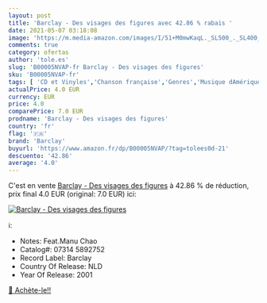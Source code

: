 ```yaml
---
layout: post
title: 'Barclay - Des visages des figures avec 42.86 % rabais '
date: 2021-05-07 03:18:08
image: 'https://m.media-amazon.com/images/I/51+M0mwKaqL._SL500_._SL400_.jpg'
comments: true
category: ofertas
author: 'tole.es'
slug: 'B00005NVAP-fr Barclay - Des visages des figures'
sku: 'B00005NVAP-fr'
tags: [ 'CD et Vinyles','Chanson française','Genres','Musique dAmérique Latine','Musique internationale','Pop','Rock','barclay', ]
actualPrice: 4.0 EUR
currency: EUR
price: 4.0
comparePrice: 7.0 EUR
prodname: 'Barclay - Des visages des figures'
country: 'fr'
flag: '🇫🇷'
brand: 'Barclay'
buyurl: 'https://www.amazon.fr/dp/B00005NVAP/?tag=tolees0d-21'
descuento: '42.86'
average: '4.0'
---
```


C'est en vente [Barclay - Des visages des figures](https://www.amazon.fr/dp/B00005NVAP/?tag=tolees0d-21)  à  42.86 % de réduction, prix final  4.0 EUR (original: 7.0 EUR) ici:

[![Barclay - Des visages des figures](https://m.media-amazon.com/images/I/51+M0mwKaqL._SL500_._SL400_.jpg)](https://www.amazon.fr/dp/B00005NVAP/?tag=tolees0d-21)

ℹ️:

- Notes: Feat.Manu Chao
- Catalog#: 07314 5892752
- Record Label: Barclay
- Country Of Release: NLD
- Year Of Release: 2001

[🛒 Achète-le!!](https://www.amazon.fr/dp/B00005NVAP/?tag=tolees0d-21)
